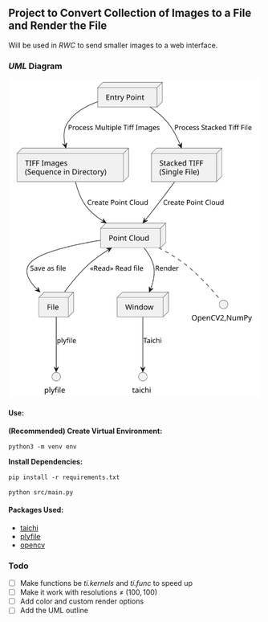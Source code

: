 ## Project to Convert Collection of Images to a File and Render the File

Will be used in *RWC* to send smaller images to a web interface.

### *UML* Diagram

![diagram](./uml/diagram.svg)

#### Use:
**(Recommended) Create Virtual Environment:**
```
python3 -m venv env
```
**Install Dependencies:**
```
pip install -r requirements.txt
```
```
python src/main.py
```

#### Packages Used:
* [taichi](https://github.com/taichi-dev/taichi)
* [plyfile](https://github.com/dranjan/python-plyfile)
* [opencv](https://github.com/opencv/opencv-python)

### Todo
* [ ] Make functions be *ti.kernels* and *ti.func* to speed up
* [ ] Make it work with resolutions $\neq$ $(100, 100)$
* [ ] Add color and custom render options
* [ ] Add the UML outline
